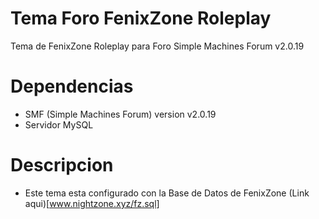 # Tema Foro FenixZone Roleplay
Tema de FenixZone Roleplay para Foro Simple Machines Forum v2.0.19

# Dependencias
* SMF (Simple Machines Forum) version v2.0.19
* Servidor MySQL

# Descripcion
* Este tema esta configurado con la Base de Datos de FenixZone (Link aqui)[www.nightzone.xyz/fz.sql]
